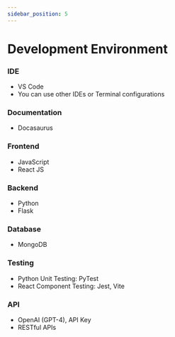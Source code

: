 ```yaml
---
sidebar_position: 5
---
```


# Development Environment

### IDE
- VS Code
- You can use other IDEs or Terminal configurations

### Documentation
- Docasaurus

### Frontend
- JavaScript
- React JS

### Backend
- Python
- Flask

### Database
- MongoDB

### Testing
- Python Unit Testing: PyTest
- React Component Testing: Jest, Vite

### API
- OpenAI (GPT-4), API Key
- RESTful APIs
